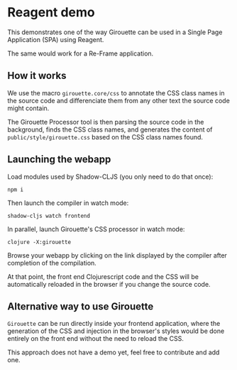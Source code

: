 # Reagent demo

This demonstrates one of the way Girouette can be used in a
Single Page Application (SPA) using Reagent.

The same would work for a Re-Frame application.

## How it works

We use the macro `girouette.core/css` to annotate the CSS class names in the source code
and differenciate them from any other text the source code might contain.

The Girouette Processor tool is then parsing the source code in the background, finds the
CSS class names, and generates the content of `public/style/girouette.css` based on
the CSS class names found.

## Launching the webapp

Load modules used by Shadow-CLJS (you only need to do that once):
```shell
npm i
```

Then launch the compiler in watch mode:
```shell
shadow-cljs watch frontend
```

In parallel, launch Girouette's CSS processor in watch mode:
```shell
clojure -X:girouette
```

Browse your webapp by clicking on the link displayed by the compiler
after completion of the compilation.

At that point, the front end Clojurescript code and the CSS will be
automatically reloaded in the browser if you change the source code.

## Alternative way to use Girouette

`Girouette` can be run directly inside your frontend application, where
the generation of the CSS and injection in the browser's styles would be
done entirely on the front end without the need to reload the CSS.

This approach does not have a demo yet, feel free to contribute and add one.
